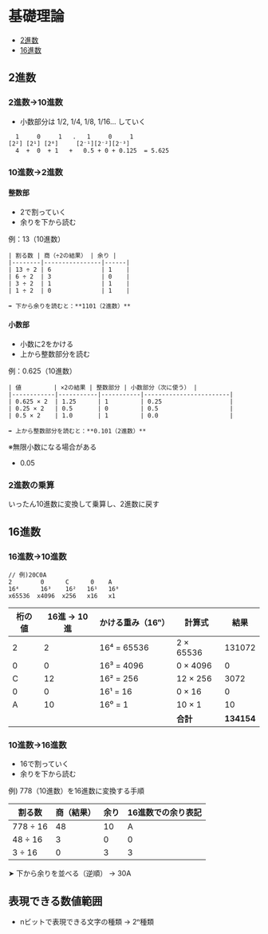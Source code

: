 # 基礎理論

- [2進数](#2進数)
- [16進数](#16進数)

## 2進数

### 2進数→10進数

- 小数部分は 1/2, 1/4, 1/8, 1/16... していく

```
  1     0     1   .   1     0     1
[2²] [2¹] [2⁰]     [2⁻¹][2⁻²][2⁻³]
  4  +  0  + 1   +   0.5 + 0 + 0.125  = 5.625
```

### 10進数→2進数

#### 整数部

- 2で割っていく
- 余りを下から読む

例：13（10進数）
```
| 割る数 | 商（÷2の結果） | 余り |
|--------|----------------|------|
| 13 ÷ 2 | 6              | 1    |
| 6 ÷ 2  | 3              | 0    |
| 3 ÷ 2  | 1              | 1    |
| 1 ÷ 2  | 0              | 1    |

➡️ 下から余りを読むと：**1101（2進数）**
```

#### 小数部

- 小数に2をかける
- 上から整数部分を読む

例：0.625（10進数）
```
| 値         | ×2の結果 | 整数部分 | 小数部分（次に使う） |
|------------|-----------|-----------|------------------------|
| 0.625 × 2  | 1.25      | 1         | 0.25                   |
| 0.25 × 2   | 0.5       | 0         | 0.5                    |
| 0.5 × 2    | 1.0       | 1         | 0.0                    |

➡️ 上から整数部分を読むと：**0.101（2進数）**
```

※無限小数になる場合がある
- 0.05


### 2進数の乗算

いったん10進数に変換して乗算し、2進数に戻す


## 16進数

### 16進数→10進数

```
// 例)20C0A
2        0      C      0    A
16⁴      16³    16²   16¹   16⁰
x65536  x4096  x256   x16   x1
```

| 桁の値 | 16進 → 10進 | かける重み（16ⁿ） | 計算式              | 結果     |
|--------|--------------|-------------------|----------------------|----------|
| 2      | 2            | 16⁴ = 65536       | 2 × 65536            | 131072   |
| 0      | 0            | 16³ = 4096        | 0 × 4096             | 0        |
| C      | 12           | 16² = 256         | 12 × 256             | 3072     |
| 0      | 0            | 16¹ = 16          | 0 × 16               | 0        |
| A      | 10           | 16⁰ = 1           | 10 × 1               | 10       |
|        |              |                   | **合計**              | **134154** |

### 10進数→16進数

- 16で割っていく
- 余りを下から読む

 例) 778（10進数）を16進数に変換する手順

| 割る数 | 商（結果） | 余り | 16進数での余り表記 |
|--------|-------------|------|----------------------|
| 778 ÷ 16 | 48         | 10   | A                    |
| 48 ÷ 16  | 3          | 0    | 0                    |
| 3 ÷ 16   | 0          | 3    | 3                    |

➤ 下から余りを並べる（逆順） -> 30A

## 表現できる数値範囲

- nビットで表現できる文字の種類 -> 2ⁿ種類



